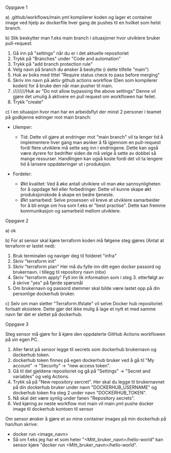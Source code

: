 Oppgave 1

a) .github/workflows/main.yml kompilerer koden og lager et container image ved hjelp av dockerfile hver gang de pushes til en hvilket som helst branch.

b) Slik beskytter man f.eks main branch i situasjoner hvor utviklere bruker pull-request:
1. Gå inn på "settings" når du er i det aktuelle repositoriet
2. Trykk på "Branches" under "Code and automation"
3. Trykk på "add branch protection rule"
4. Velg navn på branch du ønsker å beskytte (i dette tilfelle "main")
5. Huk av boks med tittel "Require status check to pass before merging"
6. Skriv inn navn på aktiv github actions workflow (Den som kompilerer koden) for å bruke den når man pusher til main.
7. ////////Huk av "Do not allow bypassing the above settings" Denne vil gjøre det umulig å aktivere en pull request om workflowen har feilet.
8. Trykk "create"

c) I en situasjon hvor man har en arbeidsflyt der minst 2 personer i teamet på godkjenne edringer mot main branch:
- Ulemper:
  - Tid: Dette vil gjøre at endringer mot "main branch" vil ta lenger tid å implementere hver gang man øsnker å få igjennom en pull-request fordi flere utviklere må sette seg inn i endringene. 
Dette kan også være dyrere for bedrifter siden de må velge å sette av dobbel så mange ressurser. Handlingen kan også koste fordi det vil ta lengere tid å lansere oppdateringer ut i produksjon.
  
- Fordeler:
  - Økt kvalitet: Ved å øke antall utviklere vil man øke sannsynligheten for å oppdage feil eller forbedringer.
Dette vil kunne skape økt produksjonskode å skape en bedre tjeneste.
  - Økt samarbeid: Selve prosessen vil kreve at utviklere samarbeider for å bli enige om hva som f.eks er "best practise". 
Dette kan fremme kommunikasjon og samarbeid mellom utviklere.

Oppgave 2

a) ok

b) For at sensor skal kjøre terraform koden må følgene steg gjøres (Antat at terraform er lastet ned):
1. Bruk terminalen og naviger deg til folderet "infra"
2. Skriv "terraform init"
3. Skriv "terraform plan" Her må du fylle inn ditt egen docker passord og brukernavn. i tillegg til repository navn (nbx)
4. Skriv "terraform apply" Fyll inn lik information som i steg 3. etterfølgt av å skrive "yes" på fjerde spørsmål
5. Om brukernavn og passord stemmer skal bilde være lastet opp på din personlige dockerhub bruker.

c) Selv om man sletter "Terraform.tfstate" vil selve Docker hub repositoriet fortsatt eksistere.
Dette gjør det ikke mulig å lage et nytt et med samme navn før det er slettet på dockerhub.


Oppgave 3

Steg sensor må gjøre for å kjøre den oppdaterte GitHub Actions workflowen på sin egen PC.
1. Aller først på sensor legge til secrets som dockerhub brukernavn og dockerhub token.
2. dockerhub token finnes på egen dockerhub bruker ved å gå til "My account" -> "Security" -> "new access token". 
3. Gå til det gjeldene repositoriet og gå på "Settings" -> "Secret and variables" og velg Actions.
4. Trykk så på "New repository sercret". Her skal du legge til brukernavnet på din dockerhub bruker under navn "DOCKERHUB_USERNAME" og dockerhub token fra steg 2 under navn "DOCKERHUB_TOKEN".
5. Nå skal det være synlig under fanen "Repository secrets".
6. Ved kjøring av neste workflow mot main vil main.yml pushe docker image til dockerhub kontoen til sensor

Om sensor ønsker å gjøre et av mine container images på min dockerhub på han/hun skrive:
- docker run <image_navn> 
- Så om f.eks jeg har et som heter "<Mitt_bruker_navn>/hello-world" kan sensor kjøre "docker run <Mitt_bruker_navn>/hello-world".